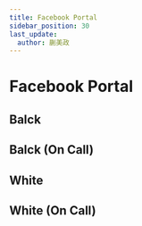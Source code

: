```yaml
---
title: Facebook Portal
sidebar_position: 30
last_update:
  author: 蒯美政
---
```


# Facebook Portal

## Balck

## Balck (On Call)

## White

## White (On Call)